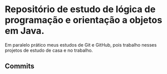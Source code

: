 # Repositório de estudo de lógica de programação e orientação a objetos em Java. 
Em paralelo prático meus estudos de Git e GitHub, pois trabalho nesses projetos de estudo de casa e no trabalho.

## Commits
